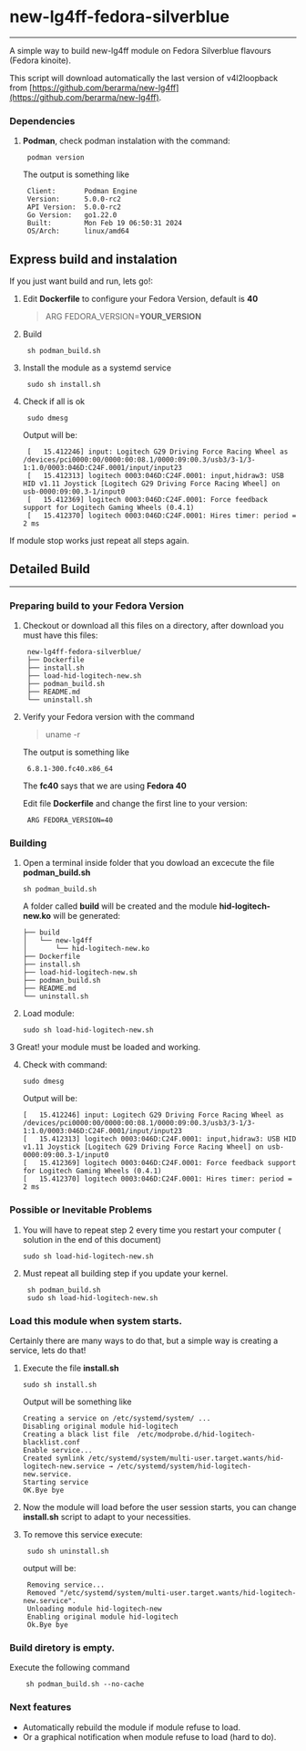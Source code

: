 # new-lg4ff-fedora-silverblue
***

A simple way to build new-lg4ff module on Fedora Silverblue flavours (Fedora kinoite).

This script will download automatically the last version of v4l2loopback from
[https://github.com/berarma/new-lg4ff](https://github.com/berarma/new-lg4ff).  

### Dependencies
1. **Podman**, check podman instalation with the command:
 
        podman version
    
    The output is something like
    
        Client:       Podman Engine
        Version:      5.0.0-rc2
        API Version:  5.0.0-rc2
        Go Version:   go1.22.0
        Built:        Mon Feb 19 06:50:31 2024
        OS/Arch:      linux/amd64

## Express build and instalation
If you just want build and run, lets go!:

1. Edit **Dockerfile** to configure your Fedora Version, default is **40**

   > ARG FEDORA_VERSION=**YOUR_VERSION**
   
3. Build
        
        sh podman_build.sh

4. Install the module as a systemd service

        sudo sh install.sh

5. Check if all is ok

        sudo dmesg

    Output will be:
        
        [   15.412246] input: Logitech G29 Driving Force Racing Wheel as /devices/pci0000:00/0000:00:08.1/0000:09:00.3/usb3/3-1/3-1:1.0/0003:046D:C24F.0001/input/input23
        [   15.412313] logitech 0003:046D:C24F.0001: input,hidraw3: USB HID v1.11 Joystick [Logitech G29 Driving Force Racing Wheel] on usb-0000:09:00.3-1/input0
        [   15.412369] logitech 0003:046D:C24F.0001: Force feedback support for Logitech Gaming Wheels (0.4.1)
        [   15.412370] logitech 0003:046D:C24F.0001: Hires timer: period = 2 ms


If module stop works just repeat all steps again.

## Detailed Build

***

### Preparing build to your Fedora Version
1. Checkout or download all this files on a directory, after download you must have this files:

        new-lg4ff-fedora-silverblue/
        ├── Dockerfile
        ├── install.sh
        ├── load-hid-logitech-new.sh
        ├── podman_build.sh
        ├── README.md
        └── uninstall.sh


2. Verify your Fedora version with the command
    
    > uname -r
    
    The output is something like
    
        6.8.1-300.fc40.x86_64

    The **fc40** says that we are using **Fedora 40**

   Edit file **Dockerfile**  and change the first line to your version:

        ARG FEDORA_VERSION=40


### Building

1.  Open a terminal inside folder that you dowload an excecute the file **podman_build.sh**

        sh podman_build.sh

    A folder called **build** will be created and the module **hid-logitech-new.ko** will be generated:

        ├── build
        │   └── new-lg4ff
        │       └── hid-logitech-new.ko
        ├── Dockerfile
        ├── install.sh
        ├── load-hid-logitech-new.sh
        ├── podman_build.sh
        ├── README.md
        └── uninstall.sh

2.  Load module:

        sudo sh load-hid-logitech-new.sh

3   Great! your module must be loaded and working.

4.  Check with command:

        sudo dmesg

    Output will be:
        
        [   15.412246] input: Logitech G29 Driving Force Racing Wheel as /devices/pci0000:00/0000:00:08.1/0000:09:00.3/usb3/3-1/3-1:1.0/0003:046D:C24F.0001/input/input23
        [   15.412313] logitech 0003:046D:C24F.0001: input,hidraw3: USB HID v1.11 Joystick [Logitech G29 Driving Force Racing Wheel] on usb-0000:09:00.3-1/input0
        [   15.412369] logitech 0003:046D:C24F.0001: Force feedback support for Logitech Gaming Wheels (0.4.1)
        [   15.412370] logitech 0003:046D:C24F.0001: Hires timer: period = 2 ms


### Possible or Inevitable Problems

1.  You will have to repeat step 2 every time you restart your computer ( solution in the end of this document)
       
        sudo sh load-hid-logitech-new.sh
    
2. Must repeat all building step if you update your kernel.

        sh podman_build.sh
        sudo sh load-hid-logitech-new.sh

### Load this module when system starts.

Certainly there are many ways to do that, but a simple way is creating a service, lets do that!

1.  Execute the file **install.sh**

        sudo sh install.sh

    Output will be something like
    
        Creating a service on /etc/systemd/system/ ...
        Disabling original module hid-logitech
        Creating a black list file  /etc/modprobe.d/hid-logitech-blacklist.conf
        Enable service...
        Created symlink /etc/systemd/system/multi-user.target.wants/hid-logitech-new.service → /etc/systemd/system/hid-logitech-new.service.
        Starting service
        OK.Bye bye

2. Now the module will load before the user session starts, you can change **install.sh** script to adapt to your necessities.

3. To remove this service execute:

        sudo sh uninstall.sh

    output will be:

        Removing service...
        Removed "/etc/systemd/system/multi-user.target.wants/hid-logitech-new.service".
        Unloading module hid-logitech-new
        Enabling original module hid-logitech
        Ok.Bye bye

### Build diretory is empty.
Execute the following command
    
        sh podman_build.sh --no-cache

### Next features
- Automatically rebuild the module if module refuse to load.
- Or a graphical notification when module refuse to load (hard to do).
